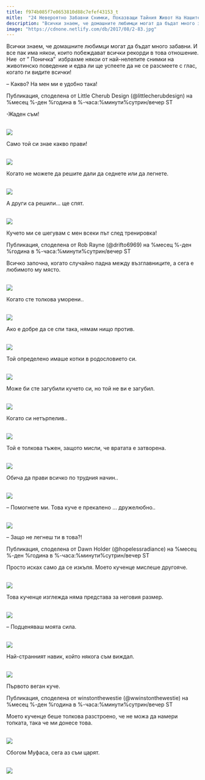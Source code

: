 ```yaml
---
title: f974b085f7e0653810d88c7efef43153_t
mitle:  "24 Невероятно Забавни Снимки, Показващи Тайния Живот На Нашите Домашни Любимци!"
description: "Всички знаем, че домашните любимци могат да бъдат много забавни. И все пак има някои, които побеждават всички рекорди в това отношение. Ние  от &qout; Поничка&qout;  избрахме н�"
image: "https://cdnone.netlify.com/db/2017/08/2-83.jpg"
---
```


 <p>Всички знаем, че домашните любимци могат да бъдат много забавни. И все пак има някои, които побеждават всички рекорди в това отношение. Ние  от ” Поничка”  избрахме някои от най-нелепите снимки на животинско поведение и едва ли ще успеете да не се разсмеете с глас, когато ги видите всички!</p>      <p>– Какво? На мен ми е удобно така!</p>    <p>Публикация, споделена от Little Cherub Design (@littlecherubdesign) на %месец %-ден %година в %-часа:%минути%сутрин/вечер ST</p>   <p></p> <p>-Жаден съм!</p>      <p> <br/><img src="https://cdnone.netlify.com/db/2017/08/2-83.jpg"/><br/></p> <p>Само той си знае какво прави!</p> <p> <br/><img src="https://cdnone.netlify.com/db/2017/08/3-87.jpg"/><br/></p> <p>Когато не можете да решите дали да седнете или да легнете.</p>      <p> <br/><img src="https://cdnone.netlify.com/db/2017/08/4-80.jpg"/><br/></p> <p>А други са решили… ще спят.</p> <p> <br/><img src="https://cdnone.netlify.com/db/2017/08/5-80.jpg"/><br/></p> <p>Кучето ми се шегувам с мен всеки път след тренировка!</p>    <p>Публикация, споделена от Rob Rayne (@drifto6969) на %месец %-ден %година в %-часа:%минути%сутрин/вечер ST</p>   <p></p> <p>Всичко започна, когато случайно падна между възглавниците, а сега е любимото му място.</p>      <p> <br/><img src="https://cdnone.netlify.com/db/2017/08/7-81.jpg"/><br/></p> <p>Когато сте толкова уморени..</p> <p> <br/><img src="https://cdnone.netlify.com/db/2017/08/8-85.jpg"/><br/></p> <p>Ако е добре да се спи така, нямам нищо против.</p>      <p> <br/><img src="https://cdnone.netlify.com/db/2017/08/9-81.jpg"/><br/></p> <p>Той определено имаше котки в родословието си.</p> <p> <br/><img src="https://cdnone.netlify.com/db/2017/08/10-72.jpg"/><br/></p> <p>Може би сте загубили кучето си, но той не ви е загубил.</p> <p> <br/><img src="https://cdnone.netlify.com/db/2017/08/11-71.jpg"/><br/></p> <p>Когато си нетърпелив..</p> <p> <br/><img src="https://cdnone.netlify.com/db/2017/08/12-70.jpg"/><br/></p> <p>Той е толкова тъжен, защото мисли, че вратата е затворена.</p> <p> <br/><img src="https://cdnone.netlify.com/db/2017/08/13-65.jpg"/><br/></p> <p>Обича да прави всичко по трудния начин..</p> <p> <br/><img src="https://cdnone.netlify.com/db/2017/08/14-65.jpg"/><br/></p> <p>– Помогнете ми. Това куче е прекалено … дружелюбно..</p> <p> <br/><img src="https://cdnone.netlify.com/db/2017/08/15-63.jpg"/><br/></p> <p>– Защо не легнеш ти в това?!</p>    <p>Публикация, споделена от Dawn Holder (@hopelessradiance) на %месец %-ден %година в %-часа:%минути%сутрин/вечер ST</p>   <p></p> <p>Просто исках само да се изкъпя. Моето кученце мислеше другояче.</p> <p> <br/><img src="https://cdnone.netlify.com/db/2017/08/17-53.jpg"/><br/></p> <p>Това кученце изглежда няма представа за неговия размер.</p> <p> <br/><img src="https://cdnone.netlify.com/db/2017/08/18-51.jpg"/><br/></p> <p>– Подценяваш моята сила.</p> <p> <br/><img src="https://cdnone.netlify.com/db/2017/08/19-45.jpg"/><br/></p> <p>Най-странният навик, който някога съм виждал.</p> <p> <br/><img src="https://cdnone.netlify.com/db/2017/08/20-41.jpg"/><br/></p> <p>Първото веган куче.</p>    <p>Публикация, споделена от winstonthewestie (@wwinstonthewestie) на %месец %-ден %година в %-часа:%минути%сутрин/вечер ST</p>   <p></p> <p>Моето кученце беше толкова разстроено, че не можа да намери топката, така че ми донесе това.</p> <p> <br/><img src="https://cdnone.netlify.com/db/2017/08/22-27.jpg"/><br/></p> <p>Сбогом Муфаса, сега аз съм царят.</p> <p> <br/><img src="https://cdnone.netlify.com/db/2017/09/16051760-prikol-kart_023-1505833834-650-c97b6cec16-1505833902.jpg"/><br/></p> <p> </p>       
